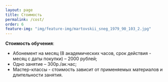 ```yaml
---
layout: page
title: Стоимость
permalink: /cost/
order: 6
feature-img: "img/feature-img/martovskii_sneg_1979_90_103_2.jpg"
---
```

<strong>Стоимость обучения</strong>:
<ul>
  <li>Абонемент на месяц (8 академических часов, срок действия - месяц с даты покупки) – 2000 рублей;</li>
  <li>Одно занятие – 300р./ак.час;</li>
  <li>Мастер-классы - стоимость зависит от применяемых материалов и длительности занятия.</li>
</ul>
